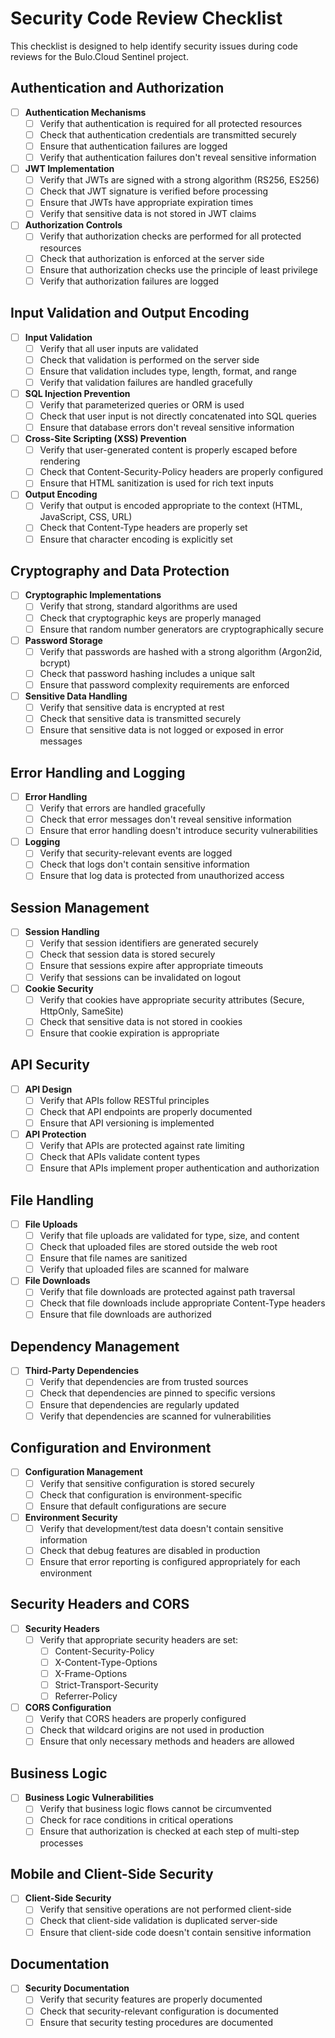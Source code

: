 # Security Code Review Checklist

This checklist is designed to help identify security issues during code reviews for the Bulo.Cloud Sentinel project.

## Authentication and Authorization

- [ ] **Authentication Mechanisms**
  - [ ] Verify that authentication is required for all protected resources
  - [ ] Check that authentication credentials are transmitted securely
  - [ ] Ensure that authentication failures are logged
  - [ ] Verify that authentication failures don't reveal sensitive information

- [ ] **JWT Implementation**
  - [ ] Verify that JWTs are signed with a strong algorithm (RS256, ES256)
  - [ ] Check that JWT signature is verified before processing
  - [ ] Ensure that JWTs have appropriate expiration times
  - [ ] Verify that sensitive data is not stored in JWT claims

- [ ] **Authorization Controls**
  - [ ] Verify that authorization checks are performed for all protected resources
  - [ ] Check that authorization is enforced at the server side
  - [ ] Ensure that authorization checks use the principle of least privilege
  - [ ] Verify that authorization failures are logged

## Input Validation and Output Encoding

- [ ] **Input Validation**
  - [ ] Verify that all user inputs are validated
  - [ ] Check that validation is performed on the server side
  - [ ] Ensure that validation includes type, length, format, and range
  - [ ] Verify that validation failures are handled gracefully

- [ ] **SQL Injection Prevention**
  - [ ] Verify that parameterized queries or ORM is used
  - [ ] Check that user input is not directly concatenated into SQL queries
  - [ ] Ensure that database errors don't reveal sensitive information

- [ ] **Cross-Site Scripting (XSS) Prevention**
  - [ ] Verify that user-generated content is properly escaped before rendering
  - [ ] Check that Content-Security-Policy headers are properly configured
  - [ ] Ensure that HTML sanitization is used for rich text inputs

- [ ] **Output Encoding**
  - [ ] Verify that output is encoded appropriate to the context (HTML, JavaScript, CSS, URL)
  - [ ] Check that Content-Type headers are properly set
  - [ ] Ensure that character encoding is explicitly set

## Cryptography and Data Protection

- [ ] **Cryptographic Implementations**
  - [ ] Verify that strong, standard algorithms are used
  - [ ] Check that cryptographic keys are properly managed
  - [ ] Ensure that random number generators are cryptographically secure

- [ ] **Password Storage**
  - [ ] Verify that passwords are hashed with a strong algorithm (Argon2id, bcrypt)
  - [ ] Check that password hashing includes a unique salt
  - [ ] Ensure that password complexity requirements are enforced

- [ ] **Sensitive Data Handling**
  - [ ] Verify that sensitive data is encrypted at rest
  - [ ] Check that sensitive data is transmitted securely
  - [ ] Ensure that sensitive data is not logged or exposed in error messages

## Error Handling and Logging

- [ ] **Error Handling**
  - [ ] Verify that errors are handled gracefully
  - [ ] Check that error messages don't reveal sensitive information
  - [ ] Ensure that error handling doesn't introduce security vulnerabilities

- [ ] **Logging**
  - [ ] Verify that security-relevant events are logged
  - [ ] Check that logs don't contain sensitive information
  - [ ] Ensure that log data is protected from unauthorized access

## Session Management

- [ ] **Session Handling**
  - [ ] Verify that session identifiers are generated securely
  - [ ] Check that session data is stored securely
  - [ ] Ensure that sessions expire after appropriate timeouts
  - [ ] Verify that sessions can be invalidated on logout

- [ ] **Cookie Security**
  - [ ] Verify that cookies have appropriate security attributes (Secure, HttpOnly, SameSite)
  - [ ] Check that sensitive data is not stored in cookies
  - [ ] Ensure that cookie expiration is appropriate

## API Security

- [ ] **API Design**
  - [ ] Verify that APIs follow RESTful principles
  - [ ] Check that API endpoints are properly documented
  - [ ] Ensure that API versioning is implemented

- [ ] **API Protection**
  - [ ] Verify that APIs are protected against rate limiting
  - [ ] Check that APIs validate content types
  - [ ] Ensure that APIs implement proper authentication and authorization

## File Handling

- [ ] **File Uploads**
  - [ ] Verify that file uploads are validated for type, size, and content
  - [ ] Check that uploaded files are stored outside the web root
  - [ ] Ensure that file names are sanitized
  - [ ] Verify that uploaded files are scanned for malware

- [ ] **File Downloads**
  - [ ] Verify that file downloads are protected against path traversal
  - [ ] Check that file downloads include appropriate Content-Type headers
  - [ ] Ensure that file downloads are authorized

## Dependency Management

- [ ] **Third-Party Dependencies**
  - [ ] Verify that dependencies are from trusted sources
  - [ ] Check that dependencies are pinned to specific versions
  - [ ] Ensure that dependencies are regularly updated
  - [ ] Verify that dependencies are scanned for vulnerabilities

## Configuration and Environment

- [ ] **Configuration Management**
  - [ ] Verify that sensitive configuration is stored securely
  - [ ] Check that configuration is environment-specific
  - [ ] Ensure that default configurations are secure

- [ ] **Environment Security**
  - [ ] Verify that development/test data doesn't contain sensitive information
  - [ ] Check that debug features are disabled in production
  - [ ] Ensure that error reporting is configured appropriately for each environment

## Security Headers and CORS

- [ ] **Security Headers**
  - [ ] Verify that appropriate security headers are set:
    - [ ] Content-Security-Policy
    - [ ] X-Content-Type-Options
    - [ ] X-Frame-Options
    - [ ] Strict-Transport-Security
    - [ ] Referrer-Policy

- [ ] **CORS Configuration**
  - [ ] Verify that CORS headers are properly configured
  - [ ] Check that wildcard origins are not used in production
  - [ ] Ensure that only necessary methods and headers are allowed

## Business Logic

- [ ] **Business Logic Vulnerabilities**
  - [ ] Verify that business logic flows cannot be circumvented
  - [ ] Check for race conditions in critical operations
  - [ ] Ensure that authorization is checked at each step of multi-step processes

## Mobile and Client-Side Security

- [ ] **Client-Side Security**
  - [ ] Verify that sensitive operations are not performed client-side
  - [ ] Check that client-side validation is duplicated server-side
  - [ ] Ensure that client-side code doesn't contain sensitive information

## Documentation

- [ ] **Security Documentation**
  - [ ] Verify that security features are properly documented
  - [ ] Check that security-relevant configuration is documented
  - [ ] Ensure that security testing procedures are documented
